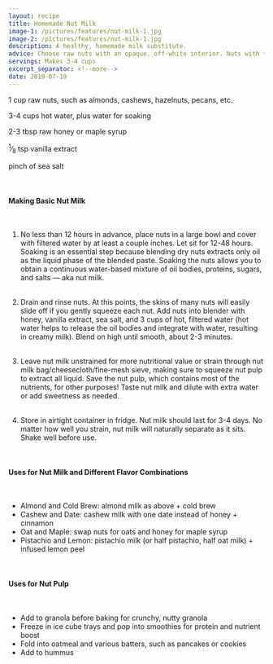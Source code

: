 ```yaml
---
layout: recipe
title: Homemade Nut Milk
image-1: /pictures/features/nut-milk-1.jpg
image-2: /pictures/features/nut-milk-1.jpg
description: A healthy, homemade milk substitute.
advice: Choose raw nuts with an opaque, off-white interior. Nuts with translucent or dark interiors likely have begun to turn rancid and have already released oil. If you can, remove the skin of the nuts, which is astringent. However, if you can't, take comfort in knowing that the skins contain additional antioxidants.
servings: Makes 3-4 cups
excerpt_separator: <!--more-->
date: 2019-07-19
---
```



1 cup raw nuts, such as almonds, cashews, hazelnuts, pecans, etc.

3-4 cups hot water, plus water for soaking

2-3 tbsp raw honey or maple syrup

<sup>1</sup>&frasl;<sub>8</sub>  tsp vanilla extract

pinch of sea salt


<!--more-->

<br>

#### **Making Basic Nut Milk** 

<br>

1. No less than 12 hours in advance, place nuts in a large bowl and cover with filtered water by at least a couple inches. Let sit for 12-48 hours. Soaking is an essential step because blending dry nuts extracts only oil as the liquid phase of the blended paste. Soaking the nuts allows you to obtain a continuous water-based mixture of oil bodies, proteins, sugars, and salts ― aka nut milk.        
&nbsp; 

2. Drain and rinse nuts. At this points, the skins of many nuts will easily slide off if you gently squeeze each nut. Add nuts into blender with honey, vanilla extract, sea salt, and 3 cups of hot, filtered water (hot water helps to release the oil bodies and integrate with water, resulting in creamy milk). Blend on high until smooth, about 2-3 minutes.      
&nbsp; 

3. Leave nut milk unstrained for more nutritional value or strain through nut milk bag/cheesecloth/fine-mesh sieve, making sure to squeeze nut pulp to extract all liquid. Save the nut pulp, which contains most of the nutrients, for other purposes! Taste nut milk and dilute with extra water or add sweetness as needed.       
&nbsp;  

4. Store in airtight container in fridge. Nut milk should last for 3-4 days. No matter how well you strain, nut milk will naturally separate as it sits. Shake well before use.   

<br>

#### **Uses for Nut Milk and Different Flavor Combinations** 

<br>

- Almond and Cold Brew: almond milk as above + cold brew
- Cashew and Date: cashew milk with one date instead of honey + cinnamon
- Oat and Maple: swap nuts for oats and honey for maple syrup
- Pistachio and Lemon: pistachio milk (or half pistachio, half oat milk) + infused lemon peel

<br>

#### **Uses for Nut Pulp** 

<br>

- Add to granola before baking for crunchy, nutty granola
- Freeze in ice cube trays and pop into smoothies for protein and nutrient boost
- Fold into oatmeal and various batters, such as pancakes or cookies
- Add to hummus